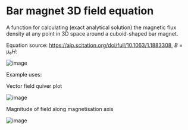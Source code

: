 # Bar magnet 3D field equation

A function for calculating (exact analytical solution) the magnetic flux density at any point in 3D space around a cuboid-shaped bar magnet.

Equation source: https://aip.scitation.org/doi/full/10.1063/1.1883308, *B* = μ₀*H*:

![image](https://user-images.githubusercontent.com/72615977/131226057-69e2015e-91b9-48d5-9103-98dfb1240190.png)

Example uses:

Vector field quiver plot

![image](https://user-images.githubusercontent.com/72615977/131226232-554a5f30-1b3f-4dc4-9a8e-770c98b4161b.png)

Magnitude of field along magnetisation axis

![image](https://user-images.githubusercontent.com/72615977/131226237-1eb8ee42-de5c-4942-b5cf-573ea5bcf0c1.png)
